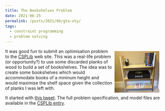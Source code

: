 ```yaml
---
title: The Bookshelves Problem
date: 2021-06-25
permalink: /posts/2021/06/gta-oty/
tags:
  - constraint programming
  - problem solving
---
```


<img src="/images/thumb-shelves.png" style="float:right;padding:1ex;" />It was
good fun to submit an optimisation problem to the [CSPLib](https://csplib.org)
web site.  This was a real-life problem (or opportunity?) to use some discarded
planks of wood to build a set of bookshelves.  The idea was to create some
bookshelves which would accommodate books of a mininum height and would maximise
the shelf space given the collection of planks I was left with.

It started with [this
tweet](https://twitter.com/FelixVuo/status/1343913107966603264).  The full
problem specification, and model files are available in the [CSPLib
entry](https://www.csplib.org/Problems/prob085/).


